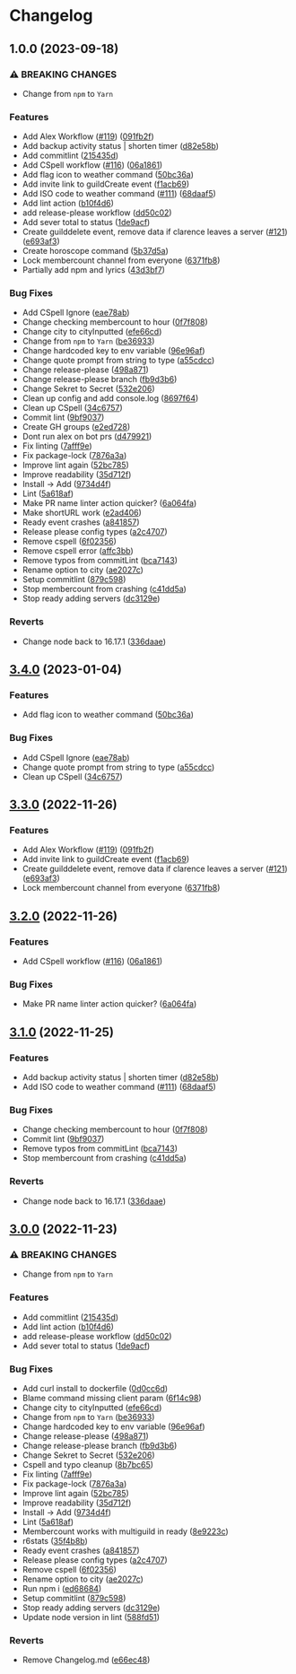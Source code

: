 # Changelog

## 1.0.0 (2023-09-18)


### ⚠ BREAKING CHANGES

* Change from `npm` to `Yarn`

### Features

* Add Alex Workflow ([#119](https://github.com/KieranRobson/Clarence-Bot/issues/119)) ([091fb2f](https://github.com/KieranRobson/Clarence-Bot/commit/091fb2f109a12cf72347008369032fdf96cf2677))
* Add backup activity status | shorten timer ([d82e58b](https://github.com/KieranRobson/Clarence-Bot/commit/d82e58b1e379bb20eba2b736062152bc681d40a3))
* Add commitlint ([215435d](https://github.com/KieranRobson/Clarence-Bot/commit/215435d10e54549023f67ed2f12842274fe1c81e))
* Add CSpell workflow ([#116](https://github.com/KieranRobson/Clarence-Bot/issues/116)) ([06a1861](https://github.com/KieranRobson/Clarence-Bot/commit/06a186185c5d0a4c7cc6a6c76b50a088c235fa64))
* Add flag icon to weather command ([50bc36a](https://github.com/KieranRobson/Clarence-Bot/commit/50bc36a5cff1d66d0d2bfa621634606ac0e9405a))
* Add invite link to guildCreate event ([f1acb69](https://github.com/KieranRobson/Clarence-Bot/commit/f1acb69bac186ec9e4ca9291b125cc22fe4f583b))
* Add ISO code to weather command ([#111](https://github.com/KieranRobson/Clarence-Bot/issues/111)) ([68daaf5](https://github.com/KieranRobson/Clarence-Bot/commit/68daaf5d4183fedd3ce5d0c5f8b7fc2ed4198283))
* Add lint action ([b10f4d6](https://github.com/KieranRobson/Clarence-Bot/commit/b10f4d67467d50c05ea79b2b0ceb97c6ecb6b7b3))
* add release-please workflow ([dd50c02](https://github.com/KieranRobson/Clarence-Bot/commit/dd50c02a57f565b57bb1db495dbdb3a43608e897))
* Add sever total to status ([1de9acf](https://github.com/KieranRobson/Clarence-Bot/commit/1de9acfd3d3f59fe25581589bb943c389cc3fbc9))
* Create guilddelete event, remove data if clarence leaves a server ([#121](https://github.com/KieranRobson/Clarence-Bot/issues/121)) ([e693af3](https://github.com/KieranRobson/Clarence-Bot/commit/e693af3024feb2e1fc0053d93a2b609465a48c30))
* Create horoscope command ([5b37d5a](https://github.com/KieranRobson/Clarence-Bot/commit/5b37d5a2e93a973d75091b23400938dc21332a0e))
* Lock membercount channel from everyone ([6371fb8](https://github.com/KieranRobson/Clarence-Bot/commit/6371fb87663f755f5b23e66310b8f0c511ae8c66))
* Partially add npm and lyrics ([43d3bf7](https://github.com/KieranRobson/Clarence-Bot/commit/43d3bf77050572a5acc01da35dece5696cc52ce8))


### Bug Fixes

* Add CSpell Ignore ([eae78ab](https://github.com/KieranRobson/Clarence-Bot/commit/eae78ab31ced680ed5f91c5972c2d4eaa0945776))
* Change checking membercount to hour ([0f7f808](https://github.com/KieranRobson/Clarence-Bot/commit/0f7f80817682bd48abcce0530f28e9e14f9f435d))
* Change city to cityInputted ([efe66cd](https://github.com/KieranRobson/Clarence-Bot/commit/efe66cd7aebd4b60a49b76fc822bae2063c9aa5b))
* Change from `npm` to `Yarn` ([be36933](https://github.com/KieranRobson/Clarence-Bot/commit/be36933d178e9fa4d66bdab15d041ee575c5995e))
* Change hardcoded key to env variable ([96e96af](https://github.com/KieranRobson/Clarence-Bot/commit/96e96af07be181a9dd6619031cbf155d2cf323d5))
* Change quote prompt from string to type ([a55cdcc](https://github.com/KieranRobson/Clarence-Bot/commit/a55cdccc2e18b1a23d606f1e0c90fc3f23c881e4))
* Change release-please ([498a871](https://github.com/KieranRobson/Clarence-Bot/commit/498a871c1eedd10e7e017f16e0617600357296c3))
* Change release-please branch ([fb9d3b6](https://github.com/KieranRobson/Clarence-Bot/commit/fb9d3b683d1145b76bc7d7260a506dbdd667944f))
* Change Sekret to Secret ([532e206](https://github.com/KieranRobson/Clarence-Bot/commit/532e2061581602d5ab4ba10d7423fc765bf1e620))
* Clean up config and add console.log ([8697f64](https://github.com/KieranRobson/Clarence-Bot/commit/8697f64572d2c902be6d2e696cb9b4194f123da9))
* Clean up CSpell ([34c6757](https://github.com/KieranRobson/Clarence-Bot/commit/34c6757f1fe98bd1ec2c26ebd9cfe9990d5fbc60))
* Commit lint ([9bf9037](https://github.com/KieranRobson/Clarence-Bot/commit/9bf9037130536ac8187076494cd602b08e3db175))
* Create GH groups ([e2ed728](https://github.com/KieranRobson/Clarence-Bot/commit/e2ed728b02d9f9e59e9d06f2c31d63ed002170ac))
* Dont run alex on bot prs ([d479921](https://github.com/KieranRobson/Clarence-Bot/commit/d4799210d1ad0fe930e815e80dbcf582f187dcdc))
* Fix linting ([7afff9e](https://github.com/KieranRobson/Clarence-Bot/commit/7afff9eda09f3cf7ded818d6bee1023a44be05a1))
* Fix package-lock ([7876a3a](https://github.com/KieranRobson/Clarence-Bot/commit/7876a3a729fbadb52a3ab4338159ee8e70dab9b2))
* Improve lint again ([52bc785](https://github.com/KieranRobson/Clarence-Bot/commit/52bc7851021b571ab003f78fe7f67fca69aa77e1))
* Improve readability ([35d712f](https://github.com/KieranRobson/Clarence-Bot/commit/35d712f3fa3c1b02922b3d91eed165d39c1d0590))
* Install -&gt; Add ([9734d4f](https://github.com/KieranRobson/Clarence-Bot/commit/9734d4f110957d253d20743a612162bce8d5b55d))
* Lint ([5a618af](https://github.com/KieranRobson/Clarence-Bot/commit/5a618af71e27c73dc610c642d1a81ac3f6438b97))
* Make PR name linter action quicker? ([6a064fa](https://github.com/KieranRobson/Clarence-Bot/commit/6a064faab12281ac0c1f80c4c4f03f982eddf31e))
* Make shortURL work ([e2ad406](https://github.com/KieranRobson/Clarence-Bot/commit/e2ad406fd5c299512fc71ea303771a00372c95da))
* Ready event crashes ([a841857](https://github.com/KieranRobson/Clarence-Bot/commit/a8418572ca096e1cdbb552e25d42149df258e10e))
* Release please config types ([a2c4707](https://github.com/KieranRobson/Clarence-Bot/commit/a2c4707ad22376a334929f6ce92dd2a7052e551d))
* Remove cspell ([6f02356](https://github.com/KieranRobson/Clarence-Bot/commit/6f0235659420cee0ddf5a564bc18b931efc37d25))
* Remove cspell error ([affc3bb](https://github.com/KieranRobson/Clarence-Bot/commit/affc3bb9731a87f698db24e60190811d8e1d08d5))
* Remove typos from commitLint ([bca7143](https://github.com/KieranRobson/Clarence-Bot/commit/bca7143278ad147bc2c7e2982222fd7f0f0354db))
* Rename option to city ([ae2027c](https://github.com/KieranRobson/Clarence-Bot/commit/ae2027cb066d035ecb9527aef3fefdfd0ffde0f5))
* Setup commitlint ([879c598](https://github.com/KieranRobson/Clarence-Bot/commit/879c5983c4c4be8cd09ed4bb2e4cc3eb0c081363))
* Stop membercount from crashing ([c41dd5a](https://github.com/KieranRobson/Clarence-Bot/commit/c41dd5a83dbac3ee9b24308cebfbf71c978d5dd3))
* Stop ready adding servers ([dc3129e](https://github.com/KieranRobson/Clarence-Bot/commit/dc3129e5001c5b56210a76c2128a96a462aab408))


### Reverts

* Change node back to 16.17.1 ([336daae](https://github.com/KieranRobson/Clarence-Bot/commit/336daae9aabceab33cd48232720ecbacec982e73))

## [3.4.0](https://github.com/KieranRobson/Clarence-Bot/compare/v3.3.0...v3.4.0) (2023-01-04)


### Features

* Add flag icon to weather command ([50bc36a](https://github.com/KieranRobson/Clarence-Bot/commit/50bc36a5cff1d66d0d2bfa621634606ac0e9405a))


### Bug Fixes

* Add CSpell Ignore ([eae78ab](https://github.com/KieranRobson/Clarence-Bot/commit/eae78ab31ced680ed5f91c5972c2d4eaa0945776))
* Change quote prompt from string to type ([a55cdcc](https://github.com/KieranRobson/Clarence-Bot/commit/a55cdccc2e18b1a23d606f1e0c90fc3f23c881e4))
* Clean up CSpell ([34c6757](https://github.com/KieranRobson/Clarence-Bot/commit/34c6757f1fe98bd1ec2c26ebd9cfe9990d5fbc60))

## [3.3.0](https://github.com/KieranRobson/Clarence-Bot/compare/v3.2.0...v3.3.0) (2022-11-26)


### Features

* Add Alex Workflow ([#119](https://github.com/KieranRobson/Clarence-Bot/issues/119)) ([091fb2f](https://github.com/KieranRobson/Clarence-Bot/commit/091fb2f109a12cf72347008369032fdf96cf2677))
* Add invite link to guildCreate event ([f1acb69](https://github.com/KieranRobson/Clarence-Bot/commit/f1acb69bac186ec9e4ca9291b125cc22fe4f583b))
* Create guilddelete event, remove data if clarence leaves a server ([#121](https://github.com/KieranRobson/Clarence-Bot/issues/121)) ([e693af3](https://github.com/KieranRobson/Clarence-Bot/commit/e693af3024feb2e1fc0053d93a2b609465a48c30))
* Lock membercount channel from everyone ([6371fb8](https://github.com/KieranRobson/Clarence-Bot/commit/6371fb87663f755f5b23e66310b8f0c511ae8c66))

## [3.2.0](https://github.com/KieranRobson/Clarence-Bot/compare/v3.1.0...v3.2.0) (2022-11-26)


### Features

* Add CSpell workflow ([#116](https://github.com/KieranRobson/Clarence-Bot/issues/116)) ([06a1861](https://github.com/KieranRobson/Clarence-Bot/commit/06a186185c5d0a4c7cc6a6c76b50a088c235fa64))


### Bug Fixes

* Make PR name linter action quicker? ([6a064fa](https://github.com/KieranRobson/Clarence-Bot/commit/6a064faab12281ac0c1f80c4c4f03f982eddf31e))

## [3.1.0](https://github.com/KieranRobson/Clarence-Bot/compare/v3.0.0...v3.1.0) (2022-11-25)


### Features

* Add backup activity status | shorten timer ([d82e58b](https://github.com/KieranRobson/Clarence-Bot/commit/d82e58b1e379bb20eba2b736062152bc681d40a3))
* Add ISO code to weather command ([#111](https://github.com/KieranRobson/Clarence-Bot/issues/111)) ([68daaf5](https://github.com/KieranRobson/Clarence-Bot/commit/68daaf5d4183fedd3ce5d0c5f8b7fc2ed4198283))


### Bug Fixes

* Change checking membercount to hour ([0f7f808](https://github.com/KieranRobson/Clarence-Bot/commit/0f7f80817682bd48abcce0530f28e9e14f9f435d))
* Commit lint ([9bf9037](https://github.com/KieranRobson/Clarence-Bot/commit/9bf9037130536ac8187076494cd602b08e3db175))
* Remove typos from commitLint ([bca7143](https://github.com/KieranRobson/Clarence-Bot/commit/bca7143278ad147bc2c7e2982222fd7f0f0354db))
* Stop membercount from crashing ([c41dd5a](https://github.com/KieranRobson/Clarence-Bot/commit/c41dd5a83dbac3ee9b24308cebfbf71c978d5dd3))


### Reverts

* Change node back to 16.17.1 ([336daae](https://github.com/KieranRobson/Clarence-Bot/commit/336daae9aabceab33cd48232720ecbacec982e73))

## [3.0.0](https://github.com/KieranRobson/Clarence-Bot/compare/v2.6.1...v3.0.0) (2022-11-23)

### ⚠ BREAKING CHANGES

- Change from `npm` to `Yarn`

### Features

- Add commitlint ([215435d](https://github.com/KieranRobson/Clarence-Bot/commit/215435d10e54549023f67ed2f12842274fe1c81e))
- Add lint action ([b10f4d6](https://github.com/KieranRobson/Clarence-Bot/commit/b10f4d67467d50c05ea79b2b0ceb97c6ecb6b7b3))
- add release-please workflow ([dd50c02](https://github.com/KieranRobson/Clarence-Bot/commit/dd50c02a57f565b57bb1db495dbdb3a43608e897))
- Add sever total to status ([1de9acf](https://github.com/KieranRobson/Clarence-Bot/commit/1de9acfd3d3f59fe25581589bb943c389cc3fbc9))

### Bug Fixes

- Add curl install to dockerfile ([0d0cc6d](https://github.com/KieranRobson/Clarence-Bot/commit/0d0cc6d30d4f865f23bc46f2fd71312b2c5431cb))
- Blame command missing client param ([6f14c98](https://github.com/KieranRobson/Clarence-Bot/commit/6f14c983153d119d4e5be29a96fdd7e0831c1a50))
- Change city to cityInputted ([efe66cd](https://github.com/KieranRobson/Clarence-Bot/commit/efe66cd7aebd4b60a49b76fc822bae2063c9aa5b))
- Change from `npm` to `Yarn` ([be36933](https://github.com/KieranRobson/Clarence-Bot/commit/be36933d178e9fa4d66bdab15d041ee575c5995e))
- Change hardcoded key to env variable ([96e96af](https://github.com/KieranRobson/Clarence-Bot/commit/96e96af07be181a9dd6619031cbf155d2cf323d5))
- Change release-please ([498a871](https://github.com/KieranRobson/Clarence-Bot/commit/498a871c1eedd10e7e017f16e0617600357296c3))
- Change release-please branch ([fb9d3b6](https://github.com/KieranRobson/Clarence-Bot/commit/fb9d3b683d1145b76bc7d7260a506dbdd667944f))
- Change Sekret to Secret ([532e206](https://github.com/KieranRobson/Clarence-Bot/commit/532e2061581602d5ab4ba10d7423fc765bf1e620))
- Cspell and typo cleanup ([8b7bc65](https://github.com/KieranRobson/Clarence-Bot/commit/8b7bc65fd1d0dab042cd66b4a8a058b3a65441d4))
- Fix linting ([7afff9e](https://github.com/KieranRobson/Clarence-Bot/commit/7afff9eda09f3cf7ded818d6bee1023a44be05a1))
- Fix package-lock ([7876a3a](https://github.com/KieranRobson/Clarence-Bot/commit/7876a3a729fbadb52a3ab4338159ee8e70dab9b2))
- Improve lint again ([52bc785](https://github.com/KieranRobson/Clarence-Bot/commit/52bc7851021b571ab003f78fe7f67fca69aa77e1))
- Improve readability ([35d712f](https://github.com/KieranRobson/Clarence-Bot/commit/35d712f3fa3c1b02922b3d91eed165d39c1d0590))
- Install -&gt; Add ([9734d4f](https://github.com/KieranRobson/Clarence-Bot/commit/9734d4f110957d253d20743a612162bce8d5b55d))
- Lint ([5a618af](https://github.com/KieranRobson/Clarence-Bot/commit/5a618af71e27c73dc610c642d1a81ac3f6438b97))
- Membercount works with multiguild in ready ([8e9223c](https://github.com/KieranRobson/Clarence-Bot/commit/8e9223c992a933ec92b5682efd76fcb4cebde433))
- r6stats ([35f4b8b](https://github.com/KieranRobson/Clarence-Bot/commit/35f4b8bb276c38682c4547101623061d8aab77c9))
- Ready event crashes ([a841857](https://github.com/KieranRobson/Clarence-Bot/commit/a8418572ca096e1cdbb552e25d42149df258e10e))
- Release please config types ([a2c4707](https://github.com/KieranRobson/Clarence-Bot/commit/a2c4707ad22376a334929f6ce92dd2a7052e551d))
- Remove cspell ([6f02356](https://github.com/KieranRobson/Clarence-Bot/commit/6f0235659420cee0ddf5a564bc18b931efc37d25))
- Rename option to city ([ae2027c](https://github.com/KieranRobson/Clarence-Bot/commit/ae2027cb066d035ecb9527aef3fefdfd0ffde0f5))
- Run npm i ([ed68684](https://github.com/KieranRobson/Clarence-Bot/commit/ed6868462f751fb425b4dd1f0dcfa1160eba89ab))
- Setup commitlint ([879c598](https://github.com/KieranRobson/Clarence-Bot/commit/879c5983c4c4be8cd09ed4bb2e4cc3eb0c081363))
- Stop ready adding servers ([dc3129e](https://github.com/KieranRobson/Clarence-Bot/commit/dc3129e5001c5b56210a76c2128a96a462aab408))
- Update node version in lint ([588fd51](https://github.com/KieranRobson/Clarence-Bot/commit/588fd5171f142234f6fcd915ab0039e93076ecb3))

### Reverts

- Remove Changelog.md ([e66ec48](https://github.com/KieranRobson/Clarence-Bot/commit/e66ec481734e58634aa70b9b4cdba55092dffcd4))
